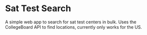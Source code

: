 # Sat Test Search

A simple web app to search for sat test centers in bulk. Uses the CollegeBoard API to find locations, currently only works for the US.
